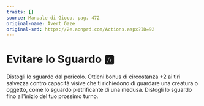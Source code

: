 ```yaml
---
traits: []
source: Manuale di Gioco, pag. 472
original-name: Avert Gaze
original-srd: https://2e.aonprd.com/Actions.aspx?ID=92
---
```


# Evitare lo Sguardo :a:

Distogli lo sguardo dal pericolo. Ottieni bonus di circostanza +2 ai tiri
salvezza contro capacità visive che ti richiedono di guardare una creatura o
oggetto, come lo sguardo pietrificante di una medusa. Distogli lo sguardo fino
all'inizio del tuo prossimo turno.

